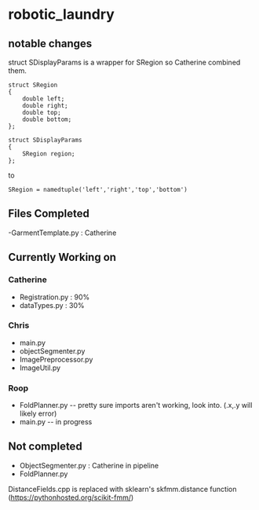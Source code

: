 # robotic_laundry

## notable changes
struct SDisplayParams is a wrapper for SRegion so Catherine combined them. 
```
struct SRegion
{
	double left;
	double right;
	double top;
	double bottom;
};

struct SDisplayParams
{
	SRegion region;
};
```

to 
```
SRegion = namedtuple('left','right','top','bottom')
```

## Files Completed 
-GarmentTemplate.py : Catherine

## Currently Working on
### Catherine
- Registration.py : 90% 
- dataTypes.py : 30% 
### Chris
- main.py
- objectSegmenter.py
- ImagePreprocessor.py
- ImageUtil.py
### Roop
- FoldPlanner.py -- pretty sure imports aren't working, look into. (.x,.y will likely error)
- main.py -- in progress

## Not completed
- ObjectSegmenter.py : Catherine in pipeline
- FoldPlanner.py

DistanceFields.cpp is replaced with sklearn's skfmm.distance function (https://pythonhosted.org/scikit-fmm/)



